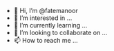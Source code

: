 - 👋 Hi, I’m @fatemanoor
- 👀 I’m interested in ...
- 🌱 I’m currently learning ...
- 💞️ I’m looking to collaborate on ...
- 📫 How to reach me ...

<!---
fatemanoor/fatemanoor is a ✨ special ✨ repository because its `README.md` (this file) appears on your GitHub profile.
You can click the Preview link to take a look at your changes.
--->
